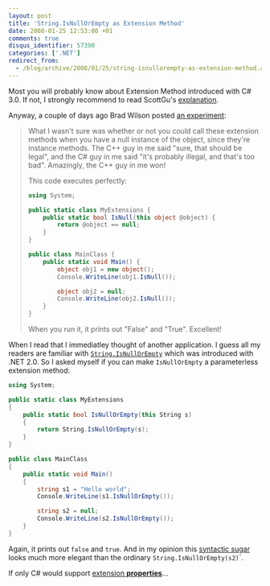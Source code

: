 ```yaml
---
layout: post
title: 'String.IsNullOrEmpty as Extension Method'
date: 2008-01-25 12:53:00 +01
comments: true
disqus_identifier: 57390
categories: ['.NET']
redirect_from:
  - /blog/archive/2008/01/25/string-isnullorempty-as-extension-method.aspx/
---
```


Most you will probably know about Extension Method introduced with C\# 3.0. If not, I strongly recommend to read ScottGu's [explanation](http://weblogs.asp.net/scottgu/archive/2007/03/13/new-orcas-language-feature-extension-methods.aspx).

Anyway, a couple of days ago Brad Wilson posted [an experiment](http://bradwilson.typepad.com/blog/2008/01/c-30-extension.html):

> What I wasn't sure was whether or not you could call these extension methods when you have a null instance of the object, since they're instance methods. The C++ guy in me said "sure, that should be legal", and the C\# guy in me said "it's probably illegal, and that's too bad". Amazingly, the C++ guy in me won!
>
> This code executes perfectly:
>
> ``` csharp
> using System;
>
> public static class MyExtensions {
>     public static bool IsNull(this object @object) {
>         return @object == null;
>     }
> }
>
> public class MainClass {
>     public static void Main() {
>         object obj1 = new object();
>         Console.WriteLine(obj1.IsNull());
>
>         object obj2 = null;
>         Console.WriteLine(obj2.IsNull());
>     }
> }
> ```
>
> When you run it, it prints out "False" and "True". Excellent!

When I read that I immediatley thought of another application. I guess all my readers are familiar with [`String.IsNullOrEmpty`](http://msdn2.microsoft.com/en-us/library/system.string.isnullorempty.aspx) which was introduced with .NET 2.0. So I asked myself if you can make `IsNullOrEmpty` a parameterless extension method:

``` csharp
using System;

public static class MyExtensions
{
    public static bool IsNullOrEmpty(this String s)
    {
        return String.IsNullOrEmpty(s);
    }
}

public class MainClass
{
    public static void Main()
    {
        string s1 = "Hello world";
        Console.WriteLine(s1.IsNullOrEmpty());

        string s2 = null;
        Console.WriteLine(s2.IsNullOrEmpty());
    }
}
```

Again, it prints out `false` and `true`. And in my opinion this [syntactic sugar](http://en.wikipedia.org/wiki/syntactic%20sugar) looks much more elegant than the ordinary `String.IsNullOrEmpty(s2)`</span>`.

If only C\# would support [extension **properties**](http://forums.microsoft.com/MSDN/ShowPost.aspx?PostID=1170257&SiteID=1)...

